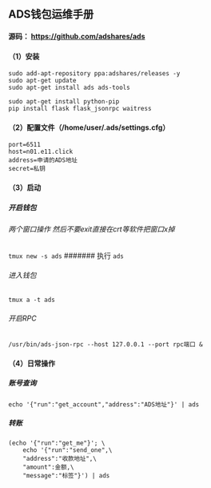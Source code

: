 
## ADS钱包运维手册

#### 源码： https://github.com/adshares/ads


#### （1）安装
```
sudo add-apt-repository ppa:adshares/releases -y
sudo apt-get update
sudo apt-get install ads ads-tools

sudo apt-get install python-pip
pip install flask flask_jsonrpc waitress
```

#### （2）配置文件（/home/user/.ads/settings.cfg）
```
port=6511
host=n01.e11.click
address=申请的ADS地址
secret=私钥
```

#### （3）启动
##### 开启钱包
###### 两个窗口操作  然后不要exit直接在crt等软件把窗口x掉
`tmux new -s ads`
####### 执行
`ads`

###### 进入钱包
`tmux a -t ads`

###### 开启RPC
`/usr/bin/ads-json-rpc --host 127.0.0.1 --port rpc端口 &`

#### （4）日常操作
##### 账号查询 
`echo '{"run":"get_account","address":"ADS地址"}' | ads`

##### 转账
```
(echo '{"run":"get_me"}'; \
    echo '{"run":"send_one",\
    "address":"收款地址",\
    "amount":金额,\
    "message":"标签"}') | ads
```
